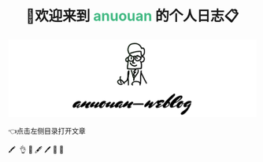 <h1 style="text-align: center;">🔎欢迎来到<span style="font-weight: bold; color: #42b983;"> anuouan </span>的个人日志📋</h1>

![anuouan-weblog](mkdocs/images/anuouan-weblog.png)

👈点击左侧目录打开文章

 🖍️ ️ 👌 📝 🖋️ 🖊️ 🤏 👏

